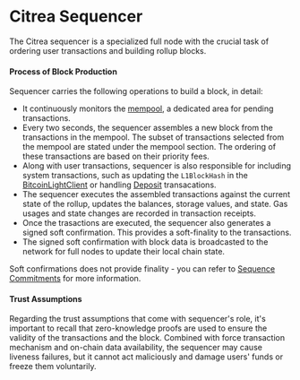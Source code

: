# Citrea Sequencer

The Citrea sequencer is a specialized full node with the crucial task of ordering user transactions and building rollup blocks. 

#### Process of Block Production

Sequencer carries the following operations to build a block, in detail:

- It continuously monitors the [mempool](./mempool.md), a dedicated area for pending transactions. 
- Every two seconds, the sequencer assembles a new block from the transactions in the mempool. The subset of transactions selected from the mempool are stated under the mempool section. The ordering of these transactions are based on their priority fees.
- Along with user transactions, sequencer is also responsible for including system transactions, such as updating the `L1BlockHash` in the [BitcoinLightClient](/developer-documentation/system-contracts/bitcoin-light-client.md) or handling [Deposit](/developer-documentation/system-contracts/bridge.md) transacations.
- The sequencer executes the assembled transactions against the current state of the rollup, updates the balances, storage values, and state. Gas usages and state changes are recorded in transaction receipts.
- Once the trasactions are executed, the sequencer also generates a signed soft confirmation. This provides a soft-finality to the transactions.
- The signed soft confirmation with block data is broadcasted to the network for full nodes to update their local chain state.

Soft confirmations does not provide finality - you can refer to [Sequence Commitments](./sequencer-commitments.md) for more information.

#### Trust Assumptions

Regarding the trust assumptions that come with sequencer's role, it's important to recall that zero-knowledge proofs are used to ensure the validity of the transactions and the block. Combined with force transaction mechanism and on-chain data availability, the sequencer may cause liveness failures, but it cannot act maliciously and damage users' funds or freeze them voluntarily. 
